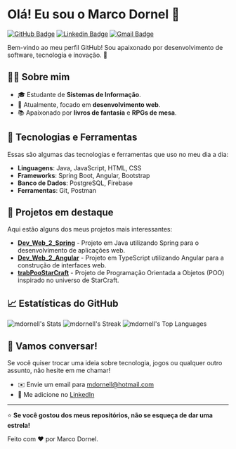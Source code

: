 # Olá! Eu sou o Marco Dornel 👋

[![GitHub Badge](https://img.shields.io/badge/-mdornell-black?style=flat-square&logo=Github&logoColor=white&link=https://github.com/mdornell)](https://github.com/mdornell)
[![Linkedin Badge](https://img.shields.io/badge/-Marco%20Dornel-blue?style=flat-square&logo=Linkedin&logoColor=white&link=https://www.linkedin.com/in/mdornell/)](https://www.linkedin.com/in/mdornell/)
[![Gmail Badge](https://img.shields.io/badge/-mdornell@hotmail.com-c14438?style=flat-square&logo=Gmail&logoColor=white&link=mailto:mdornell@hotmail.com)](mailto:mdornell@hotmail.com)

Bem-vindo ao meu perfil GitHub! Sou apaixonado por desenvolvimento de software, tecnologia e inovação. 🚀

## 👨‍💻 Sobre mim

- 🎓 Estudante de **Sistemas de Informação**.
- 📱 Atualmente, focado em **desenvolvimento web**.
- 📚 Apaixonado por **livros de fantasia** e **RPGs de mesa**.

## 🚀 Tecnologias e Ferramentas

Essas são algumas das tecnologias e ferramentas que uso no meu dia a dia:

- **Linguagens**: Java, JavaScript, HTML, CSS
- **Frameworks**: Spring Boot, Angular, Bootstrap
- **Banco de Dados**: PostgreSQL, Firebase
- **Ferramentas**: Git, Postman

## 📝 Projetos em destaque

Aqui estão alguns dos meus projetos mais interessantes:


- **[Dev_Web_2_Spring](https://github.com/mdornell/Dev_Web_2_Spring)** - Projeto em Java utilizando Spring para o desenvolvimento de aplicações web.
- **[Dev_Web_2_Angular](https://github.com/mdornell/Dev_Web_2_Angular)** - Projeto em TypeScript utilizando Angular para a construção de interfaces web.
- **[trabPooStarCraft](https://github.com/mdornell/trabPooStarCraft)** - Projeto de Programação Orientada a Objetos (POO) inspirado no universo de StarCraft.

## 📈 Estatísticas do GitHub

![mdornell's Stats](https://github-readme-stats.vercel.app/api?username=mdornell&theme=vue-dark&show_icons=true&hide_border=false&count_private=true)
![mdornell's Streak](https://github-readme-streak-stats.herokuapp.com/?user=mdornell&theme=dark&hide_border=false)
![mdornell's Top Languages](https://github-readme-stats.vercel.app/api/top-langs/?username=mdornell&theme=dark&show_icons=true&hide_border=false&layout=compact)

## 💬 Vamos conversar!

Se você quiser trocar uma ideia sobre tecnologia, jogos ou qualquer outro assunto, não hesite em me chamar!

- ✉️ Envie um email para [mdornell@hotmail.com](mailto:mdornell@hotmail.com)
- 💬 Me adicione no [LinkedIn](https://www.linkedin.com/in/mdornell/)

---

⭐️ **Se você gostou dos meus repositórios, não se esqueça de dar uma estrela!**

Feito com ❤️ por Marco Dornel.
